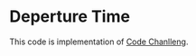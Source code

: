 # Deperture Time

This code is implementation of [Code Chanlleng](https://github.com/ArentInc/coding-challenge-tools/blob/master/coding_challenge.md).

